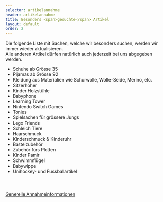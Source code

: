 ```yaml
---
selector: artikelannahme
header: artikelannahme
title: Besonders <span>gesuchte</span> Artikel
layout: default
order: 2
---
```



<div class="row justify-content-md-center">
    <div class="col-md-auto text-center">
        <p>
            Die folgende Liste mit Sachen, welche wir besonders suchen, werden wir immer wieder aktualisieren.<br>
            <span class="highlight">Alle anderen Artikel dürfen natürlich auch jederzeit bei uns abgegeben werden.</span>
        </p>
    </div>
    <div class="col-md-auto">
        <p>
            <ul>
            <li>Schuhe ab Grösse 35</li>
            <li>Pijamas ab Grösse 92</li>
            <li>Kleidung aus Materialien wie Schurwolle, Wolle-Seide, Merino, etc.</li>
            <li>Sitzerhöher</li>
            <li>Kinder Holzstühle</li>
            <li>Babyphone</li>
            <li>Learning Tower</li>
            <li>Nintendo Switch Games</li>
            <li>Tonies</li>
            <li>Spielsachen für grössere Jungs</li>
            <li>Lego Friends</li>
            <li>Schleich Tiere</li>
            <li>Haarschmuck</li>
            <li>Kinderschmuck & Kinderuhr</li>
            <li>Bastelzubehör</li>
            <li>Zubehör fürs Plotten</li>
            <li>Kinder Pamir</li>
            <li>Schwimmflügel</li>
            <li>Babywippe</li>
            <li>Unihockey- und Fussballartikel</li>
            </ul>
        </p>
    </div>
</div>

<div class="row justify-content-md-center text-center" style="padding-top: 2em">
    <div class="align-content-center" style="padding-top: 1em">
        <a href="/assets/downloads/Annahmeinformationen_Januar2023.pdf" target="_blank" class="btn-download">Generelle Annahmeinformationen</a>
    </div>
</div>

